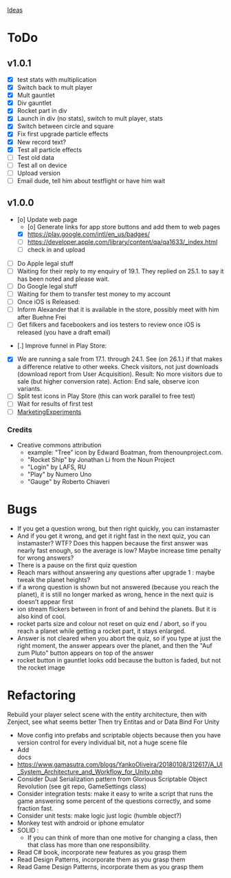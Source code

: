 [Ideas](Ideas)

# ToDo 
## v1.0.1
* [X] test stats with multiplication
* [X] Switch back to mult player
* [X] Mult gauntlet
* [X] Div gauntlet
* [X] Rocket part in div
* [X] Launch in div (no stats), switch to mult player, stats
* [X] Switch between circle and square
* [X] Fix first upgrade particle effects
* [X] New record text?
* [X] Test all particle effects
* [ ] Test old data
* [ ] Test all on device
* [ ] Upload version
* [ ] Email dude, tell him about testflight or have him wait
## v1.0.0 
* [o] Update web page
    * [o] Generate links for app store buttons and add them to web pages
	* [X] https://play.google.com/intl/en_us/badges/
	* [ ] https://developer.apple.com/library/content/qa/qa1633/_index.html 
    * [ ] check in and upload
* [ ] Do Apple legal stuff
 * [ ] Waiting for their reply to my enquiry of 19.1. They replied on 25.1. to say it has been noted and please wait.
* [ ] Do Google legal stuff
 * [ ] Waiting for them to transfer test money to my account
* [ ] Once iOS is Released:
 * [ ] Inform Alexander that it is available in the store, possibly meet with him after Buehne Frei
 * [ ] Get filkers and facebookers and ios testers to review once iOS is released (you have a draft email)
* [.] Improve funnel in Play Store: 
 * [X] We are running a sale from 17.1. through 24.1. See (on 26.1.) if that makes a difference relative to other weeks. Check visitors, not just downloads (download report from User Acquisition). Result: No more visitors due to sale (but higher conversion rate). Action: End sale, observe icon variants.
 * [ ] Split test icons in Play Store (this can work parallel to free test)
  * [ ] Wait for results of first test
 * [ ] [MarketingExperiments](MarketingExperiments)
### Credits

* Creative commons attribution 
	* example: "Tree” icon by Edward Boatman, from thenounproject.com.
	* "Rocket Ship" by Jonathan Li from the Noun Project
	* "Login" by LAFS, RU
	* "Play" by Numero Uno
	* "Gauge" by Roberto Chiaveri

# Bugs
* If you get a question wrong, but then right quickly, you can instamaster
 * And if you get it wrong, and get it right fast in the next quiz, you can instamaster? WTF? Does this happen because the first answer was nearly fast enough, so the average is low? Maybe increase time penalty for wrong answers? 
* There is a pause on the first quiz question
* Reach mars without answering any questions after upgrade 1 : maybe tweak the planet heights?
* if a wrong question is shown but not answered (because you reach the planet), it is still no longer marked as wrong, hence in the next quiz is doesn't appear first
* ion stream flickers between in front of and behind the planets. But it is also kind of cool.
* rocket parts size and colour not reset on quiz end / abort, so if you reach a planet while getting a rocket part, it stays enlarged.
* Answer is not cleared when you abort the quiz, so if you type at just the right moment, the answer appears over the planet, and then the "Auf zum Pluto" button appears on top of the answer
* rocket button in gauntlet looks odd because the button is faded, but not the rocket image
# Refactoring
Rebuild your player select scene with the entity architecture, then with Zenject, see what seems better
 Then try Entitas and or Data Bind For Unity
* Move config into prefabs and scriptable objects because then you have version control for every individual bit, not a huge scene file
* Add <summary> docs
* https://www.gamasutra.com/blogs/YankoOliveira/20180108/312617/A_UI_System_Architecture_and_Workflow_for_Unity.php
* Consider Dual Serialization pattern from Glorious Scriptable Object Revolution (see git repo, GameSettings class)
* Consider integration tests: make it easy to write a script that runs the game answering some percent of the questions correctly, and some fraction fast.
* Consider unit tests: make logic just logic (humble object?)
* Monkey test with android or iphone emulator
* SOLID :
    * If you can think of more than one motive for changing a class, then that class has more than one responsibility.
* Read C# book, incorporate new features as you grasp them
* Read Design Patterns, incorporate them as you grasp them
* Read Game Design Patterns, incorporate them as you grasp them

